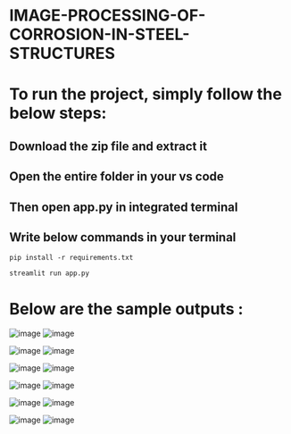 # IMAGE-PROCESSING-OF-CORROSION-IN-STEEL-STRUCTURES

# To run the project, simply follow the below steps:

## Download the zip file and extract it
## Open the entire folder in your vs code
## Then open app.py in integrated terminal
## Write below commands in your terminal
```
pip install -r requirements.txt
```
```
streamlit run app.py
```

# Below are the sample outputs :

![image](https://github.com/SubhashishMahapatra/IMAGE-PROCESSING-OF-CORROSION-IN-STEEL-STRUCTURES/assets/92688857/e04ddda5-e6af-49ee-b5a4-a71f61fcc426)
![image](https://github.com/SubhashishMahapatra/IMAGE-PROCESSING-OF-CORROSION-IN-STEEL-STRUCTURES/assets/92688857/5a2b0eaf-139f-47c0-8773-74f2ce534c8f)

![image](https://github.com/SubhashishMahapatra/IMAGE-PROCESSING-OF-CORROSION-IN-STEEL-STRUCTURES/assets/92688857/a425bab5-0206-4025-9a61-48f7d7984c34)
![image](https://github.com/SubhashishMahapatra/IMAGE-PROCESSING-OF-CORROSION-IN-STEEL-STRUCTURES/assets/92688857/311a26fc-b5c2-4949-8f66-b6e41491a27f)

![image](https://github.com/SubhashishMahapatra/IMAGE-PROCESSING-OF-CORROSION-IN-STEEL-STRUCTURES/assets/92688857/bc931257-3574-4ecf-9790-7d90c6309c64)
![image](https://github.com/SubhashishMahapatra/IMAGE-PROCESSING-OF-CORROSION-IN-STEEL-STRUCTURES/assets/92688857/129782ff-4223-4627-9135-63752a1d90e1)

![image](https://github.com/SubhashishMahapatra/IMAGE-PROCESSING-OF-CORROSION-IN-STEEL-STRUCTURES/assets/92688857/d5507088-d6a6-47ad-9304-93f6dd3d8fca)
![image](https://github.com/SubhashishMahapatra/IMAGE-PROCESSING-OF-CORROSION-IN-STEEL-STRUCTURES/assets/92688857/58a3ef0b-ef6e-45ad-8e8a-c5131a40d5ed)

![image](https://github.com/SubhashishMahapatra/IMAGE-PROCESSING-OF-CORROSION-IN-STEEL-STRUCTURES/assets/92688857/9a773d63-4162-41b5-9cc2-91b3f9cfb6d1)
![image](https://github.com/SubhashishMahapatra/IMAGE-PROCESSING-OF-CORROSION-IN-STEEL-STRUCTURES/assets/92688857/69860905-f157-42e9-9e8d-97f426469852)

![image](https://github.com/SubhashishMahapatra/IMAGE-PROCESSING-OF-CORROSION-IN-STEEL-STRUCTURES/assets/92688857/1a23897b-593e-43af-b0a0-b7fe9672d65f)
![image](https://github.com/SubhashishMahapatra/IMAGE-PROCESSING-OF-CORROSION-IN-STEEL-STRUCTURES/assets/92688857/e0e72c70-2e11-40d2-bebc-1cd3d46f2644)


